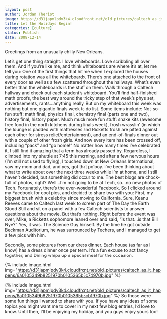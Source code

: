 ```yaml
---
layout: post
author: Jordan Theriot
image: https://d31japmlpdv3k4.cloudfront.net/old_pictures/caltech_as_it_happens/6a0105349b8251970b010536639043970c.jpg
title: Let the Holidays Begin!
categories: [culture]
status: Publish
date: 2008-12-14
---
```


Greetings from an unusually chilly New Orleans.

Let’s get one thing straight. I love whiteboards. Love scribbling all over them. And if you’re like me, and think whiteboards are where it’s at, let me tell you: One of the first things that hit me when I explored the houses during rotation was all the whiteboards. There’s one attached to the front of every door as well as a few scattered throughout the hallways. What’s even better than the whiteboards is the stuff on them. Walk through a Caltech hallway and check out each student’s whiteboard. You’ll find half-finished math proofs, the best way around the tricky step of that week’s phys set, advertisements, rants…anything really. But on my whiteboard this week was nothing but one gigantic finals week to do list. Some items include:
Not-so-fun stuff: math final, physics final, chemistry final (parts one and two), history final, history paper. 
Much much more fun stuff: snake kits (awesome free food in the north kitchens during finals week), frosh wrasslin’ (in which the lounge is padded with mattresses and Ricketts frosh are pitted against each other for stress relief/entertainment), and an end-of-finals dinner out with a couple of other frosh girls. 
And now every item has been crossed off, including “pack” and “go home!” No matter how many times I’ve celebrated it, I still find it amazing that a term has already passed by. Regardless, I climbed into my shuttle at 7:45 this morning, and after a few nervous hours (I’m still not used to flying), I touched down at New Orleans International, saw my mom and dad, and yes, got that po’boy. 
I’ve been thinking about what to write about over the next three weeks while I’m at home, and I still haven’t decided, but something did occur to me. The best blogs are chock-full of photos, right? Well…I’m not going to be at Tech, so…no new photos of Tech. Fortunately, there’s the ever-wonderful Facebook. So I clicked around my Facebook for cool pics, and decided to share two with you:
First, my biggest brush with a celebrity since moving to California. Sure, Keanu Reeves came to Caltech last week to screen part of The Day the Earth Stood Still and sit on a panel with a few Caltech scientists to answer questions about the movie. But that’s nothing. Right before the event was over, Mike, a Ricketts sophomore leaned over and said, “Is that…is that Bill Nye?” Yes, it was. The Science Guy himself. By the time he got outside Beckman Auditorium, he was surrounded by Techers, and I managed to get a few pics with him.

 Secondly, some pictures from our dress dinner. Each house (as far as I know) has a dress dinner once per term. It’s a fun excuse to act fancy together, and Dining whips up a special meal for the occasion. 

{% include image.html img="https://d31japmlpdv3k4.cloudfront.net/old_pictures/caltech_as_it_happens/6a0105349b8251970b0105365b5c74970b.jpg" %}

{% include image.html img="https://d31japmlpdv3k4.cloudfront.net/old_pictures/caltech_as_it_happens/6a0105349b8251970b0105365b5cb1970b.jpg" %}
So those were some fun things I wanted to share with you. If you have any ideas of some topics you might want me to cover in my next few blog entries, I’d love to know. Until then, I’ll be enjoying my holiday, and you guys enjoy yours too!
